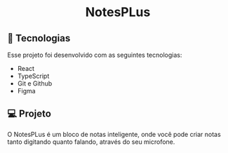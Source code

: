 <h1 align="center"> NotesPLus </h1>

## 🚀 Tecnologias

Esse projeto foi desenvolvido com as seguintes tecnologias:

- React
- TypeScript
- Git e Github
- Figma

## 💻 Projeto

O NotesPLus é um bloco de notas inteligente, onde você pode criar notas tanto digitando quanto falando, através do seu microfone.
